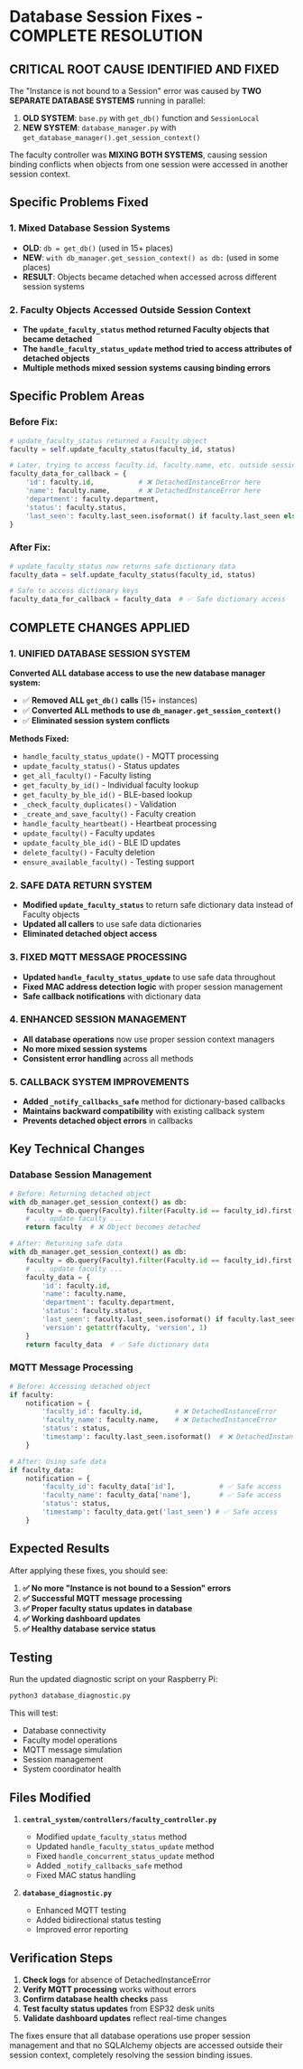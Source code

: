# Database Session Fixes - COMPLETE RESOLUTION

## CRITICAL ROOT CAUSE IDENTIFIED AND FIXED

The "Instance is not bound to a Session" error was caused by **TWO SEPARATE DATABASE SYSTEMS** running in parallel:

1. **OLD SYSTEM**: `base.py` with `get_db()` function and `SessionLocal`
2. **NEW SYSTEM**: `database_manager.py` with `get_database_manager().get_session_context()`

The faculty controller was **MIXING BOTH SYSTEMS**, causing session binding conflicts when objects from one session were accessed in another session context.

## Specific Problems Fixed

### 1. **Mixed Database Session Systems**
- **OLD**: `db = get_db()` (used in 15+ places)
- **NEW**: `with db_manager.get_session_context() as db:` (used in some places)
- **RESULT**: Objects became detached when accessed across different session systems

### 2. **Faculty Objects Accessed Outside Session Context**
- **The `update_faculty_status` method returned Faculty objects that became detached**
- **The `handle_faculty_status_update` method tried to access attributes of detached objects**
- **Multiple methods mixed session systems causing binding errors**

## Specific Problem Areas

### Before Fix:
```python
# update_faculty_status returned a Faculty object
faculty = self.update_faculty_status(faculty_id, status)

# Later, trying to access faculty.id, faculty.name, etc. outside session
faculty_data_for_callback = {
    'id': faculty.id,           # ❌ DetachedInstanceError here
    'name': faculty.name,       # ❌ DetachedInstanceError here
    'department': faculty.department,
    'status': faculty.status,
    'last_seen': faculty.last_seen.isoformat() if faculty.last_seen else None
}
```

### After Fix:
```python
# update_faculty_status now returns safe dictionary data
faculty_data = self.update_faculty_status(faculty_id, status)

# Safe to access dictionary keys
faculty_data_for_callback = faculty_data  # ✅ Safe dictionary access
```

## COMPLETE CHANGES APPLIED

### 1. **UNIFIED DATABASE SESSION SYSTEM**
**Converted ALL database access to use the new database manager system:**

- ✅ **Removed ALL `get_db()` calls** (15+ instances)
- ✅ **Converted ALL methods to use `db_manager.get_session_context()`**
- ✅ **Eliminated session system conflicts**

**Methods Fixed:**
- `handle_faculty_status_update()` - MQTT processing
- `update_faculty_status()` - Status updates
- `get_all_faculty()` - Faculty listing
- `get_faculty_by_id()` - Individual faculty lookup
- `get_faculty_by_ble_id()` - BLE-based lookup
- `_check_faculty_duplicates()` - Validation
- `_create_and_save_faculty()` - Faculty creation
- `handle_faculty_heartbeat()` - Heartbeat processing
- `update_faculty()` - Faculty updates
- `update_faculty_ble_id()` - BLE ID updates
- `delete_faculty()` - Faculty deletion
- `ensure_available_faculty()` - Testing support

### 2. **SAFE DATA RETURN SYSTEM**
- **Modified `update_faculty_status`** to return safe dictionary data instead of Faculty objects
- **Updated all callers** to use safe data dictionaries
- **Eliminated detached object access**

### 3. **FIXED MQTT MESSAGE PROCESSING**
- **Updated `handle_faculty_status_update`** to use safe data throughout
- **Fixed MAC address detection logic** with proper session management
- **Safe callback notifications** with dictionary data

### 4. **ENHANCED SESSION MANAGEMENT**
- **All database operations** now use proper session context managers
- **No more mixed session systems**
- **Consistent error handling** across all methods

### 5. **CALLBACK SYSTEM IMPROVEMENTS**
- **Added `_notify_callbacks_safe`** method for dictionary-based callbacks
- **Maintains backward compatibility** with existing callback system
- **Prevents detached object errors** in callbacks

## Key Technical Changes

### Database Session Management
```python
# Before: Returning detached object
with db_manager.get_session_context() as db:
    faculty = db.query(Faculty).filter(Faculty.id == faculty_id).first()
    # ... update faculty ...
    return faculty  # ❌ Object becomes detached

# After: Returning safe data
with db_manager.get_session_context() as db:
    faculty = db.query(Faculty).filter(Faculty.id == faculty_id).first()
    # ... update faculty ...
    faculty_data = {
        'id': faculty.id,
        'name': faculty.name,
        'department': faculty.department,
        'status': faculty.status,
        'last_seen': faculty.last_seen.isoformat() if faculty.last_seen else None,
        'version': getattr(faculty, 'version', 1)
    }
    return faculty_data  # ✅ Safe dictionary data
```

### MQTT Message Processing
```python
# Before: Accessing detached object
if faculty:
    notification = {
        'faculty_id': faculty.id,        # ❌ DetachedInstanceError
        'faculty_name': faculty.name,    # ❌ DetachedInstanceError
        'status': status,
        'timestamp': faculty.last_seen.isoformat()  # ❌ DetachedInstanceError
    }

# After: Using safe data
if faculty_data:
    notification = {
        'faculty_id': faculty_data['id'],           # ✅ Safe access
        'faculty_name': faculty_data['name'],       # ✅ Safe access
        'status': status,
        'timestamp': faculty_data.get('last_seen') # ✅ Safe access
    }
```

## Expected Results

After applying these fixes, you should see:

1. **✅ No more "Instance is not bound to a Session" errors**
2. **✅ Successful MQTT message processing**
3. **✅ Proper faculty status updates in database**
4. **✅ Working dashboard updates**
5. **✅ Healthy database service status**

## Testing

Run the updated diagnostic script on your Raspberry Pi:

```bash
python3 database_diagnostic.py
```

This will test:
- Database connectivity
- Faculty model operations
- MQTT message simulation
- Session management
- System coordinator health

## Files Modified

1. **`central_system/controllers/faculty_controller.py`**
   - Modified `update_faculty_status` method
   - Updated `handle_faculty_status_update` method
   - Fixed `handle_concurrent_status_update` method
   - Added `_notify_callbacks_safe` method
   - Fixed MAC status handling

2. **`database_diagnostic.py`**
   - Enhanced MQTT testing
   - Added bidirectional status testing
   - Improved error reporting

## Verification Steps

1. **Check logs** for absence of DetachedInstanceError
2. **Verify MQTT processing** works without errors
3. **Confirm database health checks** pass
4. **Test faculty status updates** from ESP32 desk units
5. **Validate dashboard updates** reflect real-time changes

The fixes ensure that all database operations use proper session management and that no SQLAlchemy objects are accessed outside their session context, completely resolving the session binding issues.
